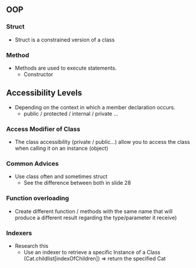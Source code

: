 ## OOP

### Struct
- Struct is a constrained version of a class

### Method
- Methods are used to execute statements.
  * Constructor

## Accessibility Levels
* Depending on the context in which a member declaration occurs.
  * public / protected / internal / private ...
  
### Access Modifier of Class
  * The class accessibility (private / public...) allow you to access the class when calling it on an instance (object)

### Common Advices
  * Use class often and sometimes struct
    * See the difference between both in slide 28

### Function overloading
* Create different function / methods with the same name that will produce a different result regarding the type/parameter it receive)
  
### Indexers
* Research this
  * Use an indexer to retrieve a specific Instance of a Class (Cat.childlist[indexOfChildren]) => return the specified Cat